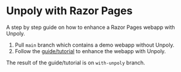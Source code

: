 # Unpoly with Razor Pages

A step by step guide on how to enhance a Razor Pages webapp with Unpoly.

1. Pull `main` branch which contains a demo webapp without Unpoly.
2. Follow the [guide/tutorial](https://github.com/wesleyfr/unpoly-razor-pages-demo/tree/main/presentation-materials/2%20-%20Unpoly%20with%20Razor%20page%20tutorial) to enhance the webapp with Unpoly.

The result of the guide/tutorial is on `with-unpoly` branch.
